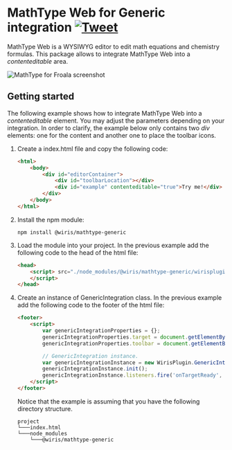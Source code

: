 
MathType Web for Generic integration [![Tweet](https://img.shields.io/twitter/url/http/shields.io.svg?style=social)](https://twitter.com/wirismath)
===================================

MathType Web is a WYSIWYG editor to edit math equations and chemistry formulas. This package allows to integrate MathType Web into a *contenteditable* area.

![MathType for Froala screenshot](http://docs.wiris.com/_media/en/mathtype/mathtype_web/using_webpage.png?w=600&tok=e85cb3)

## Getting started
The following example shows how to integrate MathType Web into a *contenteditable* element. You may adjust the parameters depending on your integration. In order to clarify, the example below only contains two *div* elements: one for the content and another one to place the toolbar icons.

1. Create a index.html file and copy the following code:
    ```html
    <html>
        <body>
            <div id="editorContainer">
                <div id="toolbarLocation"></div>
                <div id="example" contenteditable="true">Try me!</div>
            </div>
        </body>
    </html>
    ```

2. Install the npm module:
    ```
    npm install @wiris/mathtype-generic
    ```
2. Load the module into your project. In the previous example add the following code to the head of the html file:
    ```html
    <head>
        <script> src="./node_modules/@wiris/mathtype-generic/wirisplugin-generic.js">
        </script>
    </head>
    ```
3. Create an instance of GenericIntegration class. In the previous example add the following code to the footer of the html file:
    ```html
    <footer>
        <script>
            var genericIntegrationProperties = {};
            genericIntegrationProperties.target = document.getElementById("example");
            genericIntegrationProperties.toolbar = document.getElementById("toolbarLocation");

            // GenericIntegration instance.
            var genericIntegrationInstance = new WirisPlugin.GenericIntegration(genericIntegrationProperties);
            genericIntegrationInstance.init();
            genericIntegrationInstance.listeners.fire('onTargetReady', {});
        </script>
    </footer>
    ```
    Notice that the example is assuming that you have the following directory structure.

    ```
    project
    └───index.html
    └───node_modules
        └───@wiris/mathtype-generic
    ```
